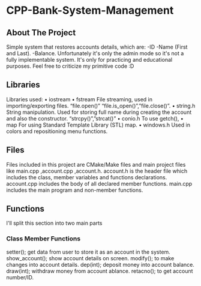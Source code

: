 # CPP-Bank-System-Management
## About The Project
Simple system that restores accounts details, which are:
-ID
-Name (First and Last).
-Balance.
Unfortunately it's only the admin mode so it's not a fully implementable system. It's only for practicing and educational purposes. Feel free to criticize my primitive code :D
## Libraries
Libraries used:
•	iostream
•	fstream
File streaming, used in importing/exporting files. “file.open()” “file.is_open()”,”file.close()”.
•	string.h
String manipulation. Used for storing full name during creating the account and also the constructor. “strcpy()”,”strcat()”
•	conio.h
To use getch(),
•	map
For using Standard Template Library (STL) map.
•	windows.h
Used in colors and repositioning menu functions.
## Files
Files included in this project are CMake/Make files and main project files like main.cpp ,account.cpp ,account.h.
account.h is the header file which includes the class, member variables and functions declarations.
account.cpp includes the body of all declared member functions.
main.cpp includes the main program and non-member functions.
## Functions
I'll split this section into two main parts
### Class Member Functions
setter(); get data from user to store it as an account in the system.
show_account(); show account details on screen.
modify(); to make changes into account details.
dep(int); deposit money into account balance.
draw(int); withdraw money from account ablance.
retacno(); to get account number/ID.
